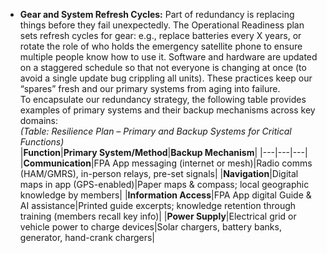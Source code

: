 - **Gear and System Refresh Cycles:** Part of redundancy is replacing things before they fail unexpectedly. The Operational Readiness plan sets refresh cycles for gear: e.g., replace batteries every X years, or rotate the role of who holds the emergency satellite phone to ensure multiple people know how to use it. Software and hardware are updated on a staggered schedule so that not everyone is changing at once (to avoid a single update bug crippling all units). These practices keep our “spares” fresh and our primary systems from aging into failure.  
To encapsulate our redundancy strategy, the following table provides examples of primary systems and their backup mechanisms across key domains:  
_(Table: Resilience Plan – Primary and Backup Systems for Critical Functions)_  
|**Function**|**Primary System/Method**|**Backup Mechanism**|
|---|---|---|
|**Communication**|FPA App messaging (internet or mesh)|Radio comms (HAM/GMRS), in-person relays, pre-set signals|
|**Navigation**|Digital maps in app (GPS-enabled)|Paper maps & compass; local geographic knowledge by members|
|**Information Access**|FPA App digital Guide & AI assistance|Printed guide excerpts; knowledge retention through training (members recall key info)|
|**Power Supply**|Electrical grid or vehicle power to charge devices|Solar chargers, battery banks, generator, hand-crank chargers|